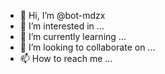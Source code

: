 - 👋 Hi, I’m @bot-mdzx
- 👀 I’m interested in ...
- 🌱 I’m currently learning ...
- 💞️ I’m looking to collaborate on ...
- 📫 How to reach me ...

<!---
bot-mdzx/bot-mdzx is a ✨ special ✨ repository because its `README.md` (this file) appears on your GitHub profile.
You can click the Preview link to take a look at your changes.
--->
